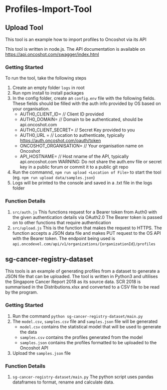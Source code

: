 # Profiles-Import-Tool

## Upload Tool
This tool is an example how to import profiles to Oncoshot via its API

This tool is written in node.js. The API documentation is available on https://api.oncoshot.com/swagger/index.html

### Getting Started

To run the tool, take the following steps
1. Create an empty folder `logs` in root
2. Run npm install to install packages
3. In the config folder, create an `config.env` file with the following fields. These fields should be filled with the auth info provided by OS based on your organisation.
    * AUTH0_CLIENT_ID= // Client ID provided
    * AUTH0_DOMAIN= // Domain to be authenticated, should be api.oncoshot.com
    * AUTH0_CLIENT_SECRET= // Secret Key provided to you
    * AUTH0_URL = // Location to authenticate, typically https://auth.oncoshot.com/oauth/token
    * ONCOSHOT_ORGANISATION= // Your organisation name on Oncoshot
    * API_HOSTNAME= // Host nname of the API, typically api.oncoshot.com
WARNING: Do not share the auth.env file or secret key in a public forum or commit it to a public git repo
4. Run the commannd, `npm run upload <Location of File>` to start the tool (eg. `npm run upload data/samples.json`)
5. Logs will be printed to the console and saved in a .txt file in the logs folder

### Function Details
1. `src/auth.js`
    This functions request for a Bearer token from Auth0 with the given authentication details via OAuth2.0
    The Bearer token is passed on to other functions that require authentication
2. `src/upload.js`
    This is the function that makes the request to HTTPS.
    The function accepts a JSON data file and makes PUT request to the OS API with the Bearer token.
    The endpoint being used is `api.oncodevel.com/api/v1/organizations/{organizationId}/profiles`

## sg-cancer-registry-dataset
This tools is an example of generating profiles from a dataset to generate a JSON file that can be uploaded.
The tool is written in Python3 and ultilises the Singapore Cancer Report 2018 as its source data.
SCR 2018 is summarised in the Distributions.xlsx and converted to a CSV file to be read by the program.

### Getting Started
1. Run the command `python sg-cancer-registry-dataset/main.py`
2. The `model.csv`, `samples.csv` file and `samples.json` file will be generated
    * `model.csv` contains the statistical model that will be used to generate the data
    * `samples.csv` contains the profiles generated from the model
    * `samples.json` contains the profiles formatted to be uploaded to the Oncoshot API
3. Upload the `samples.json` file

### Function Details
1. `sg-cancer-registry-dataset/main.py`
The python script uses pandas dataframes to format, rename and calculate data.